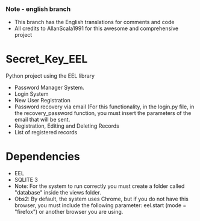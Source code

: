 ### Note - english branch
- This branch has the English translations for comments and code 
- All credits to AllanScala1991 for this awesome and comprehensive project

# Secret_Key_EEL
Python project using the EEL library

  - Password Manager System.
  - Login System
  - New User Registration
  - Password recovery via email (For this functionality, in the login.py file, in the recovery_password function, you must
  insert the parameters of the email that will be sent.
  - Registration, Editing and Deleting Records
  - List of registered records

# Dependencies
  - EEL
  - SQLITE 3
  - Note: For the system to run correctly you must create a folder called "database" inside the views folder.
  - Obs2: By default, the system uses Chrome, but if you do not have this browser, you must include the following parameter:
  eel.start (mode = "firefox") or another browser you are using.